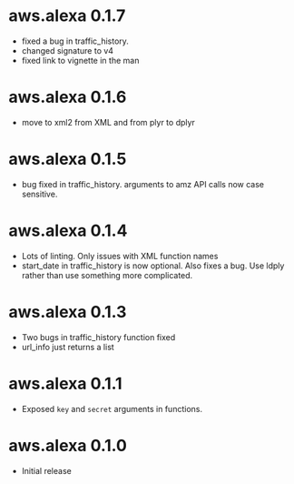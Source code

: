 # aws.alexa 0.1.7

* fixed a bug in traffic_history. 
* changed signature to v4
* fixed link to vignette in the man

# aws.alexa 0.1.6

* move to xml2 from XML and from plyr to dplyr

# aws.alexa 0.1.5

* bug fixed in traffic_history. arguments to amz API calls now case sensitive.

# aws.alexa 0.1.4

* Lots of linting. Only issues with XML function names
* start_date in traffic_history is now optional. Also fixes a bug. Use ldply rather than use something more complicated.

# aws.alexa 0.1.3

* Two bugs in traffic_history function fixed
* url_info just returns a list 
 
# aws.alexa 0.1.1

* Exposed `key` and `secret` arguments in functions.

# aws.alexa 0.1.0

* Initial release
